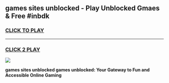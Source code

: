 
## games sites unblocked - Play Unblocked Gmaes & Free #inbdk
<h3>
<a href="https://news.freeplayer.one?title=games_sites_unblocked&ref=03M">CLICK TO PLAY</a></h3>
<hr>

<h3>
<a href="https://news.freeplayer.one?title=games_sites_unblocked&ref=03M">CLICK 2 PLAY</a>
  
</h3>

<a href="https://news.freeplayer.one?title=games_sites_unblocked&ref=03M"><img src="https://clearcache.store/games.png"></a>


**games sites unblocked games unblocked: Your Gateway to Fun and Accessible Online Gaming**
